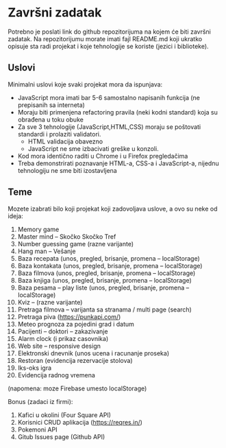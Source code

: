 # Završni zadatak

Potrebno je poslati link do github repozitorijuma na kojem će biti završni zadatak. Na repozitorijumu morate imati fajl README.md koji ukratko opisuje sta radi projekat i koje tehnologije se koriste (jezici i biblioteke).

## Uslovi

Minimalni uslovi koje svaki projekat mora da ispunjava:
- JavaScript mora imati bar 5-6 samostalno napisanih funkcija (ne prepisanih sa interneta)
- Moraju biti primenjena refactoring pravila (neki kodni standard) koja su obrađena u toku obuke
- Za sve 3 tehnologije (JavaScript,HTML,CSS) moraju se poštovati standardi i prolaziti validatori.
  - HTML validacija obavezno
  - JavaScript ne sme izbacivati greške u konzoli.
- Kod mora identično raditi u Chrome i u Firefox pregledačima
- Treba demonstrirati poznavanje HTML-a, CSS-a i JavaScript-a, nijednu tehnologiju ne sme biti izostavljena

## Teme

Mozete izabrati bilo koji projekat koji zadovoljava uslove, a ovo su neke od ideja:

1. Memory game
2. Master mind – Skočko Skočko Tref
3. Number guessing game (razne varijante)
4. Hang man – Vešanje
5. Baza recepata (unos, pregled, brisanje, promena – localStorage)
6. Baza kontakata (unos, pregled, brisanje, promena – localStorage)
7. Baza filmova (unos, pregled, brisanje, promena – localStorage)
8. Baza knjiga (unos, pregled, brisanje, promena – localStorage)
9. Baza pesama – play liste (unos, pregled, brisanje, promena – localStorage)
10. Kviz – (razne varijante)
11. Pretraga filmova – varijanta sa stranama / multi page (search)
12. Pretraga piva (https://punkapi.com/)
13. Meteo prognoza za pojedini grad i datum
14. Pacijenti – doktori – zakazivanje
15. Alarm clock (i prikaz casovnika)
16. Web site – responsive design
17. Elektronski dnevnik (unos ucena i racunanje proseka)
18. Restoran (evidencija rezervacije stolova)
19. Iks-oks igra
20. Evidencija radnog vremena

(napomena: moze Firebase umesto localStorage)

Bonus (zadaci iz firmi):
1. Kafici u okolini (Four Square API)
2. Korisnici CRUD aplikacija (https://reqres.in/)
3. Pokemoni API
4. Gitub Issues page (Github API)
